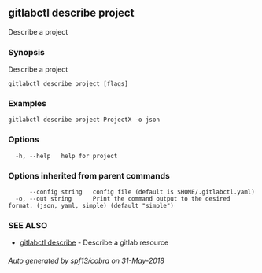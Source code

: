 ## gitlabctl describe project

Describe a project

### Synopsis

Describe a project

```
gitlabctl describe project [flags]
```

### Examples

```
gitlabctl describe project ProjectX -o json
```

### Options

```
  -h, --help   help for project
```

### Options inherited from parent commands

```
      --config string   config file (default is $HOME/.gitlabctl.yaml)
  -o, --out string      Print the command output to the desired format. (json, yaml, simple) (default "simple")
```

### SEE ALSO

* [gitlabctl describe](gitlabctl_describe.md)	 - Describe a gitlab resource

###### Auto generated by spf13/cobra on 31-May-2018

